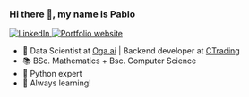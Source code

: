 
### Hi there 👋, my name is Pablo

<a href="https://www.linkedin.com/in/pablo-davila-herrero/">
    <img alt="LinkedIn" src="https://img.shields.io/badge/linkedin%20-%230077B5.svg?&style=for-the-badge&logo=linkedin&logoColor=white"/>
</a>
<a href="https://pablodavila.eu">
    <img alt="Portfolio website" src="https://img.shields.io/static/v1?label=&message=website&color=green&style=for-the-badge&logo=apache"/>
</a>

<!-- <a href="#Pablohn26-title">
  <img src="https://github-readme-stats.vercel.app/api?username=pablo-davila&theme=vue-dark&show_icons=true&hide=stars&count_private=true" alt="Pablohn26" align="right" />
</a> -->

- 💼 Data Scientist at [Oga.ai](https://www.oga.ai) | Backend developer at [CTrading](https://ctrading.io/)
- :books: BSc. Mathematics + Bsc. Computer Science
- :muscle: Python expert
- :speech_balloon: Always learning!
